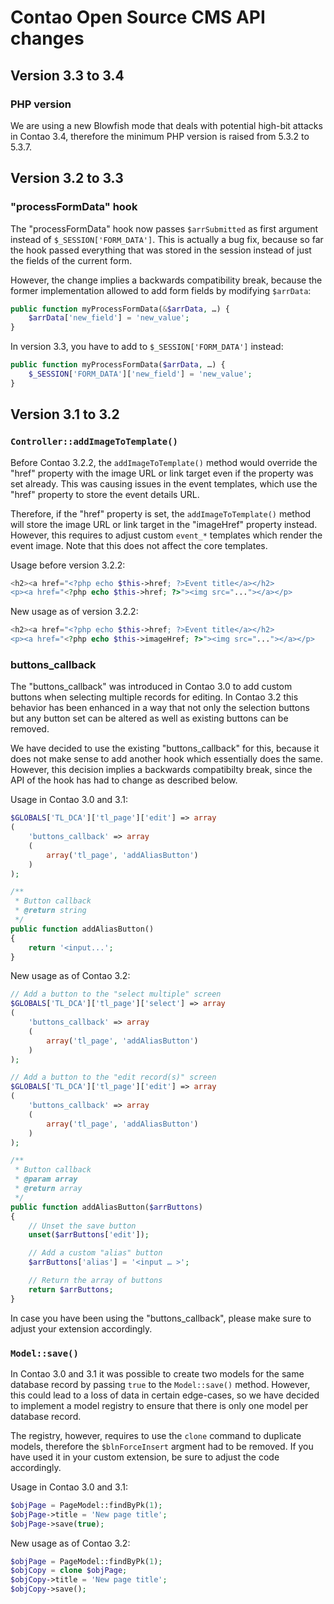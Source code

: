 Contao Open Source CMS API changes
==================================

Version 3.3 to 3.4
------------------

### PHP version

We are using a new Blowfish mode that deals with potential high-bit attacks in
Contao 3.4, therefore the minimum PHP version is raised from 5.3.2 to 5.3.7.


Version 3.2 to 3.3
------------------

### "processFormData" hook

The "processFormData" hook now passes `$arrSubmitted` as first argument instead
of `$_SESSION['FORM_DATA']`. This is actually a bug fix, because so far the hook
passed everything that was stored in the session instead of just the fields of
the current form.

However, the change implies a backwards compatibility break, because the former
implementation allowed to add form fields by modifying `$arrData`:

```php
public function myProcessFormData(&$arrData, …) {
    $arrData['new_field'] = 'new_value';
}
```

In version 3.3, you have to add to `$_SESSION['FORM_DATA']` instead:

```php
public function myProcessFormData($arrData, …) {
    $_SESSION['FORM_DATA']['new_field'] = 'new_value';
}
```


Version 3.1 to 3.2
------------------

### `Controller::addImageToTemplate()`

Before Contao 3.2.2, the `addImageToTemplate()` method would override the "href"
property with the image URL or link target even if the property was set already.
This was causing issues in the event templates, which use the "href" property to
store the event details URL.

Therefore, if the "href" property is set, the `addImageToTemplate()` method will
store the image URL or link target in the "imageHref" property instead. However,
this requires to adjust custom `event_*` templates which render the event image.
Note that this does not affect the core templates.

Usage before version 3.2.2:

```php
<h2><a href="<?php echo $this->href; ?>Event title</a></h2>
<p><a href="<?php echo $this->href; ?>"><img src="..."></a></p>
```

New usage as of version 3.2.2:

```php
<h2><a href="<?php echo $this->href; ?>Event title</a></h2>
<p><a href="<?php echo $this->imageHref; ?>"><img src="..."></a></p>
```


### buttons_callback

The "buttons_callback" was introduced in Contao 3.0 to add custom buttons when
selecting multiple records for editing. In Contao 3.2 this behavior has been
enhanced in a way that not only the selection buttons but any button set can be
altered as well as existing buttons can be removed.

We have decided to use the existing "buttons_callback" for this, because it does
not make sense to add another hook which essentially does the same. However,
this decision implies a backwards compatibilty break, since the API of the hook
has had to change as described below.

Usage in Contao 3.0 and 3.1:

```php
$GLOBALS['TL_DCA']['tl_page']['edit'] => array
(
    'buttons_callback' => array
    (
        array('tl_page', 'addAliasButton')
    )
);

/**
 * Button callback
 * @return string
 */
public function addAliasButton()
{
    return '<input...';
}
```

New usage as of Contao 3.2:

```php
// Add a button to the "select multiple" screen
$GLOBALS['TL_DCA']['tl_page']['select'] => array
(
    'buttons_callback' => array
    (
        array('tl_page', 'addAliasButton')
    )
);

// Add a button to the "edit record(s)" screen
$GLOBALS['TL_DCA']['tl_page']['edit'] => array
(
    'buttons_callback' => array
    (
        array('tl_page', 'addAliasButton')
    )
);

/**
 * Button callback
 * @param array
 * @return array
 */
public function addAliasButton($arrButtons)
{
    // Unset the save button
    unset($arrButtons['edit']);

    // Add a custom "alias" button
    $arrButtons['alias'] = '<input … >';

    // Return the array of buttons
    return $arrButtons;
}
```

In case you have been using the "buttons_callback", please make sure to adjust
your extension accordingly.


### `Model::save()`

In Contao 3.0 and 3.1 it was possible to create two models for the same database
record by passing `true` to the `Model::save()` method. However, this could lead
to a loss of data in certain edge-cases, so we have decided to implement a model
registry to ensure that there is only one model per database record.

The registry, however, requires to use the `clone` command to duplicate models,
therefore the `$blnForceInsert` argment had to be removed. If you have used it
in your custom extension, be sure to adjust the code accordingly.

Usage in Contao 3.0 and 3.1:

```php
$objPage = PageModel::findByPk(1);
$objPage->title = 'New page title';
$objPage->save(true);
```

New usage as of Contao 3.2:

```php
$objPage = PageModel::findByPk(1);
$objCopy = clone $objPage;
$objCopy->title = 'New page title';
$objCopy->save();
```
